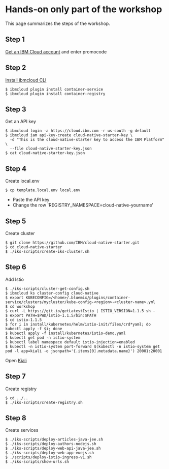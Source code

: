 # Hands-on only part of the workshop

This page summarizes the steps of the workshop.

## Step 1

[Get an IBM Cloud account](https://ibm.biz/Bd2JHx) and enter promocode

## Step 2

[Install ibmcloud CLI](https://cloud.ibm.com/docs/cli/reference/bluemix_cli?topic=cloud-cli-install-ibmcloud-cli#shell_install)

```
$ ibmcloud plugin install container-service
$ ibmcloud plugin install container-registry
```

## Step 3

Get an API key

```
$ ibmcloud login -a https://cloud.ibm.com -r us-south -g default
$ ibmcloud iam api-key-create cloud-native-starter-key \
  -d "This is the cloud-native-starter key to access the IBM Platform" \
  --file cloud-native-starter-key.json
$ cat cloud-native-starter-key.json
```

## Step 4 

Create local.env

```
$ cp template.local.env local.env
```

* Paste the API key
* Change the row 'REGISTRY_NAMESPACE=cloud-native-yourname'

## Step 5

Create cluster

```
$ git clone https://github.com/IBM/cloud-native-starter.git
$ cd cloud-native-starter
$ ./iks-scripts/create-iks-cluster.sh
```

## Step 6

Add Istio

```
$ ./iks-scripts/cluster-get-config.sh
$ ibmcloud ks cluster-config cloud-native
$ export KUBECONFIG=/<home>/.bluemix/plugins/container-service/clusters/mycluster/kube-config-<region>-<cluster-name>.yml
$ cd workshop
$ curl -L https://git.io/getLatestIstio | ISTIO_VERSION=1.1.5 sh -
$ export PATH=$PWD/istio-1.1.5/bin:$PATH
$ cd istio-1.1.5
$ for i in install/kubernetes/helm/istio-init/files/crd*yaml; do kubectl apply -f $i; done
$ kubectl apply -f install/kubernetes/istio-demo.yaml
$ kubectl get pod -n istio-system
$ kubectl label namespace default istio-injection=enabled
$ kubectl -n istio-system port-forward $(kubectl -n istio-system get pod -l app=kiali -o jsonpath='{.items[0].metadata.name}') 20001:20001
```

Open [Kiali](http://localhost:20001/kiali)

## Step 7

Create registry

```
$ cd ../..
$ ./iks-scripts/create-registry.sh
```

## Step 8

Create services

```
$ ./iks-scripts/deploy-articles-java-jee.sh
$ ./iks-scripts/deploy-authors-nodejs.sh
$ ./iks-scripts/deploy-web-api-java-jee.sh
$ ./iks-scripts/deploy-web-app-vuejs.sh
$ ./scripts/deploy-istio-ingress-v1.sh
$ ./iks-scripts/show-urls.sh
```
